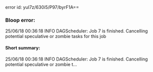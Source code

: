 error id: yuI7z/630i5/P97/byrF1A==
### Bloop error:

25/06/18 00:36:18 INFO DAGScheduler: Job 7 is finished. Cancelling potential speculative or zombie tasks for this job
#### Short summary: 

25/06/18 00:36:18 INFO DAGScheduler: Job 7 is finished. Cancelling potential speculative or zombie t...